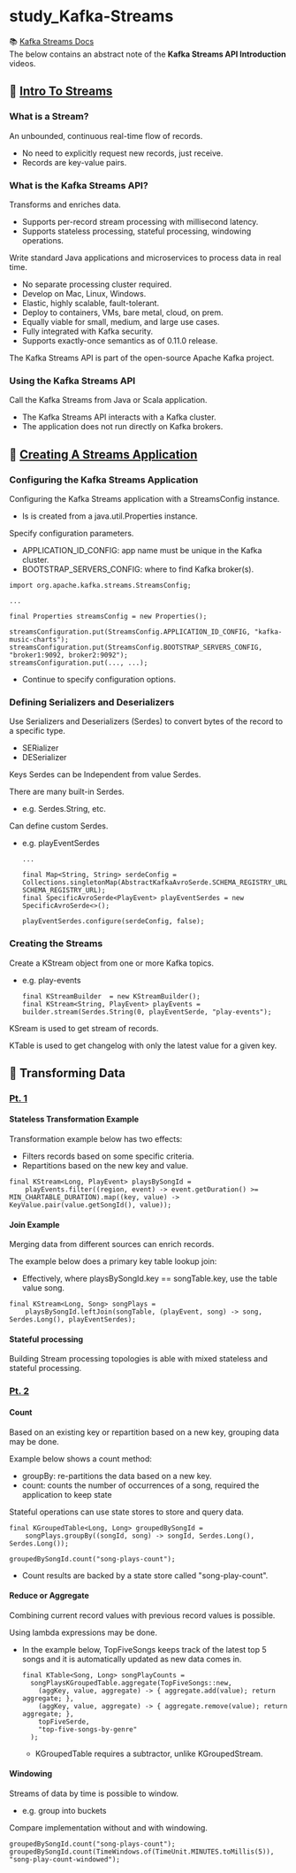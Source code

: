 # study_Kafka-Streams

📚 [Kafka Streams Docs](https://kafka.apache.org/documentation/streams/)  
The below contains an abstract note of the **Kafka Streams API Introduction** videos.

## 📌 [Intro To Streams](https://www.youtube.com/watch?v=Z3JKCLG3VP4)

### What is a Stream?

An unbounded, continuous real-time flow of records.

- No need to explicitly request new records, just receive.
- Records are key-value pairs.

### What is the Kafka Streams API?

Transforms and enriches data.

- Supports per-record stream processing with millisecond latency.
- Supports stateless processing, stateful processing, windowing operations.

Write standard Java applications and microservices to process data in real time.

- No separate processing cluster required.
- Develop on Mac, Linux, Windows.
- Elastic, highly scalable, fault-tolerant.
- Deploy to containers, VMs, bare metal, cloud, on prem.
- Equally viable for small, medium, and large use cases.
- Fully integrated with Kafka security.
- Supports exactly-once semantics as of 0.11.0 release.

The Kafka Streams API is part of the open-source Apache Kafka project.

### Using the Kafka Streams API

Call the Kafka Streams from Java or Scala application.

- The Kafka Streams API interacts with a Kafka cluster.
- The application does not run directly on Kafka brokers.

## 📌 [Creating A Streams Application](https://www.youtube.com/watch?v=LxxeXI1mPKo)

### Configuring the Kafka Streams Application

Configuring the Kafka Streams application with a StreamsConfig instance.

- Is is created from a java.util.Properties instance.

Specify configuration parameters.

- APPLICATION_ID_CONFIG: app name must be unique in the Kafka cluster.
- BOOTSTRAP_SERVERS_CONFIG: where to find Kafka broker(s).

```
import org.apache.kafka.streams.StreamsConfig;

...

final Properties streamsConfig = new Properties();

streamsConfiguration.put(StreamsConfig.APPLICATION_ID_CONFIG, "kafka-music-charts");
streamsConfiguration.put(StreamsConfig.BOOTSTRAP_SERVERS_CONFIG, "broker1:9092, broker2:9092");
streamsConfiguration.put(..., ...);
```

- Continue to specify configuration options.

### Defining Serializers and Deserializers

Use Serializers and Deserializers (Serdes) to convert bytes of the record to a specific type.

- SERializer
- DESerializer

Keys Serdes can be Independent from value Serdes.

There are many built-in Serdes.

- e.g. Serdes.String, etc.

Can define custom Serdes.

- e.g. playEventSerdes

  ```
  ...

  final Map<String, String> serdeConfig = Collections.singletonMap(AbstractKafkaAvroSerde.SCHEMA_REGISTRY_URL_CONFIG, SCHEMA_REGISTRY_URL);
  final SpecificAvroSerde<PlayEvent> playEventSerdes = new SpecificAvroSerde<>();

  playEventSerdes.configure(serdeConfig, false);
  ```

### Creating the Streams

Create a KStream object from one or more Kafka topics.

- e.g. play-events

  ```
  final KStreamBuilder  = new KStreamBuilder();
  final KStream<String, PlayEvent> playEvents = builder.stream(Serdes.String(0, playEventSerde, "play-events");
  ```

KSream is used to get stream of records.

KTable is used to get changelog with only the latest value for a given key.

## 📌 Transforming Data

### [Pt. 1](https://www.youtube.com/watch?v=7JYEEx7SBuE)

#### Stateless Transformation Example

Transformation example below has two effects:

- Filters records based on some specific criteria.
- Repartitions based on the new key and value.

```
final KStream<Long, PlayEvent> playsBySongId =
    playEvents.filter((region, event) -> event.getDuration() >= MIN_CHARTABLE_DURATION).map((key, value) -> KeyValue.pair(value.getSongId(), value));
```

#### Join Example

Merging data from different sources can enrich records.

The example below does a primary key table lookup join:

- Effectively, where playsBySongId.key == songTable.key, use the table value song.

```
final KStream<Long, Song> songPlays =
    playsBySongId.leftJoin(songTable, (playEvent, song) -> song, Serdes.Long(), playEventSerdes);
```

#### Stateful processing

Building Stream processing topologies is able with mixed stateless and stateful processing.

### [Pt. 2](https://www.youtube.com/watch?v=3kJgYIkAeHs)

#### Count

Based on an existing key or repartition based on a new key, grouping data may be done.

Example below shows a count method:

- groupBy: re-partitions the data based on a new key.
- count: counts the number of occurrences of a song, required the application to keep state

Stateful operations can use state stores to store and query data.

```
final KGroupedTable<Long, Long> groupedBySongId =
    songPlays.groupBy((songId, song) -> songId, Serdes.Long(), Serdes.Long());

groupedBySongId.count("song-plays-count");
```

- Count results are backed by a state store called "song-play-count".

#### Reduce or Aggregate

Combining current record values with previous record values is possible.

Using lambda expressions may be done.

- In the example below, TopFiveSongs keeps track of the latest top 5 songs and it is automatically updated as new data comes in.
  ```
  final KTable<Song, Long> songPlayCounts =
    songPlaysKGroupedTable.aggregate(TopFiveSongs::new,
      (aggKey, value, aggregate) -> { aggregate.add(value); return aggregate; },
      (aggKey, value, aggregate) -> { aggregate.remove(value); return aggregate; },
      topFiveSerde,
      "top-five-songs-by-genre"
    );
  ```
  - KGroupedTable requires a subtractor, unlike KGroupedStream.

#### Windowing

Streams of data by time is possible to window.

- e.g. group into buckets

Compare implementation without and with windowing.

```
groupedBySongId.count("song-plays-count");
groupedBySongId.count(TimeWindows.of(TimeUnit.MINUTES.toMillis(5)), "song-play-count-windowed");
```
